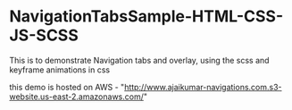 # NavigationTabsSample-HTML-CSS-JS-SCSS
This is to demonstrate Navigation tabs and overlay, using the scss and keyframe animations in css


this demo is hosted on AWS - "http://www.ajaikumar-navigations.com.s3-website.us-east-2.amazonaws.com/"
